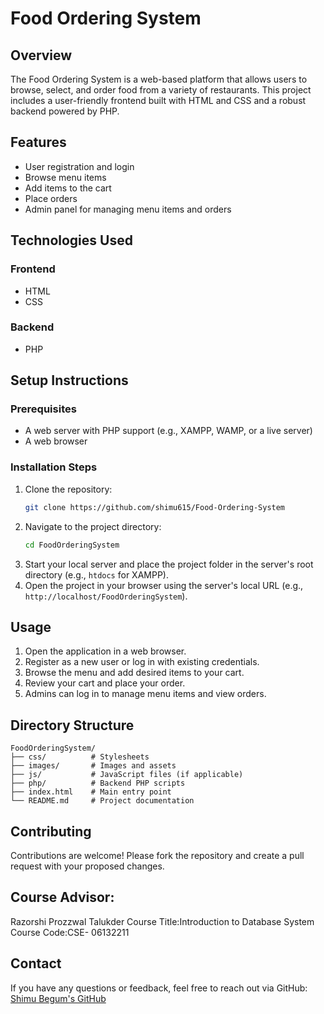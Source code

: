 # Food Ordering System

## Overview
The Food Ordering System is a web-based platform that allows users to browse, select, and order food from a variety of restaurants. This project includes a user-friendly frontend built with HTML and CSS and a robust backend powered by PHP.

## Features
- User registration and login
- Browse menu items
- Add items to the cart
- Place orders
- Admin panel for managing menu items and orders

## Technologies Used
### Frontend
- HTML
- CSS

### Backend
- PHP

## Setup Instructions
### Prerequisites
- A web server with PHP support (e.g., XAMPP, WAMP, or a live server)
- A web browser

### Installation Steps
1. Clone the repository:
   ```bash
   git clone https://github.com/shimu615/Food-Ordering-System
   ```
2. Navigate to the project directory:
   ```bash
   cd FoodOrderingSystem
   ```
3. Start your local server and place the project folder in the server's root directory (e.g., `htdocs` for XAMPP).
4. Open the project in your browser using the server's local URL (e.g., `http://localhost/FoodOrderingSystem`).

## Usage
1. Open the application in a web browser.
2. Register as a new user or log in with existing credentials.
3. Browse the menu and add desired items to your cart.
4. Review your cart and place your order.
5. Admins can log in to manage menu items and view orders.

## Directory Structure
```
FoodOrderingSystem/
├── css/          # Stylesheets
├── images/       # Images and assets
├── js/           # JavaScript files (if applicable)
├── php/          # Backend PHP scripts
├── index.html    # Main entry point
└── README.md     # Project documentation
```

## Contributing
Contributions are welcome! Please fork the repository and create a pull request with your proposed changes.

## Course Advisor:
Razorshi Prozzwal Talukder
Course Title:Introduction to Database System
Course Code:CSE- 06132211


## Contact
If you have any questions or feedback, feel free to reach out via GitHub:
[Shimu Begum's GitHub](https://github.com/shimu615/Food-Ordering-System)

